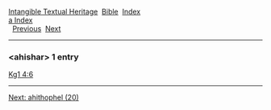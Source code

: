 [Intangible Textual Heritage](../../index)  [Bible](../index) 
[Index](index)   
[a Index](_a_)  
  [Previous](c00354)  [Next](c00356) 

------------------------------------------------------------------------

### &lt;ahishar&gt; 1 entry

[Kg1 4:6](../kjv/kg1004.htm#006)  

------------------------------------------------------------------------

[Next: ahithophel (20)](c00356)
